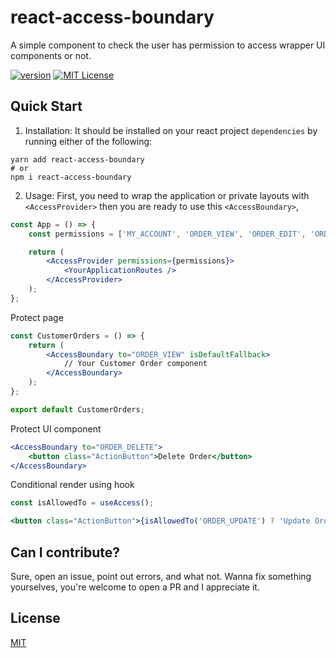 # react-access-boundary

A simple component to check the user has permission to access wrapper UI components or not.

[![version][version-badge]][package]
[![MIT License][license-badge]][license]

## Quick Start

1. Installation: It should be installed on your react project `dependencies` by running either of the following:

```
yarn add react-access-boundary
# or
npm i react-access-boundary
```

2. Usage: First, you need to wrap the application or private layouts with `<AccessProvider>` then you are ready to use this `<AccessBoundary>`,

```jsx
const App = () => {
	const permissions = ['MY_ACCOUNT', 'ORDER_VIEW', 'ORDER_EDIT', 'ORDER_UPDATE', 'ORDER_DELETE'];

	return (
		<AccessProvider permissions={permissions}>
			<YourApplicationRoutes />
		</AccessProvider>
	);
};
```

Protect page

```jsx
const CustomerOrders = () => {
	return (
		<AccessBoundary to="ORDER_VIEW" isDefaultFallback>
			// Your Customer Order component
		</AccessBoundary>
	);
};

export default CustomerOrders;
```

Protect UI component

```jsx
<AccessBoundary to="ORDER_DELETE">
	<button class="ActionButton">Delete Order</button>
</AccessBoundary>
```

Conditional render using hook

```jsx
const isAllowedTo = useAccess();

<button class="ActionButton">{isAllowedTo('ORDER_UPDATE') ? 'Update Order' : 'Preview Order'}</button>;
```

## Can I contribute?

Sure, open an issue, point out errors, and what not. Wanna fix something yourselves, you're welcome to open a PR and I appreciate it.

## License

[MIT][license]

[npm]: https://www.npmjs.com
[node]: https://nodejs.org
[package]: https://www.npmjs.com/package/react-access-boundary
[version-badge]: https://img.shields.io/npm/v/react-access-boundary?style=flat-square
[license-badge]: https://img.shields.io/npm/l/react-access-boundary?style=flat-square
[license]: https://github.com/sonjoydatta/react-access-boundary/blob/main/LICENSE
